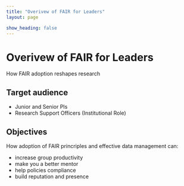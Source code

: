 ```yaml
---
title: "Overivew of FAIR for Leaders"
layout: page

show_heading: false
---  
```


# Overivew of FAIR for Leaders
How FAIR adoption reshapes research

## Target audience
* Junior and Senior PIs
* Research Support Officers (Institutional Role) 

## Objectives
How adoption of FAIR princriples and effective data management can:
* increase group productivity
* make you a better mentor
* help policies compliance
* build reputation and presence
